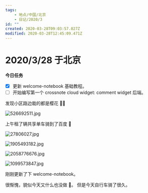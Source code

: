 ```yaml
---
tags:
    - 地点/中国/北京
    - 日记/2020/3
id: ""
created: 2020-03-28T09:03:57.027Z
modified: 2020-03-28T12:45:09.471Z
---
```


# 2020/3/28 于北京

**今日任务**

- [x] 更新 welcome-notebook 基础教程。
- [ ] 开始编写第一个 crossnote cloud widget: comment widget 后端。

发现小区路边栽的都是樱花 🌸🤟

![526692511.jpg](https://i.loli.net/2020/03/28/ZGEAifm352SNkFB.jpg)

上午租了辆共享单车骑到了百度 🚴

![27806027.jpg](https://i.loli.net/2020/03/28/i7JP4KDZzfLknSg.jpg)

![1905493182.jpg](https://i.loli.net/2020/03/28/U7dva6AF4ZSyKts.jpg)

![2058776676.jpg](https://i.loli.net/2020/03/28/sjHxnqQcVAigLGJ.jpg)

![1099573847.jpg](https://i.loli.net/2020/03/28/ted9fRPG4S7T6xp.jpg)

<!-- @timer "date":"Sat Mar 28 2020 17:04:16 GMT+0800 (China Standard Time)" -->

刚刚更新了下 welcome-notebook。

<!-- @timer "date":"Sat Mar 28 2020 20:35:36 GMT+0800 (China Standard Time)","duration":"about 4 hours" -->

很惭愧，貌似今天又什么也没做 👀。
但是今天自行车骑了很久。
